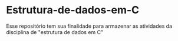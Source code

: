 # Estrutura-de-dados-em-C
Esse repositório tem sua finalidade para armazenar as atividades da disciplina de "estrutura de dados em C"

